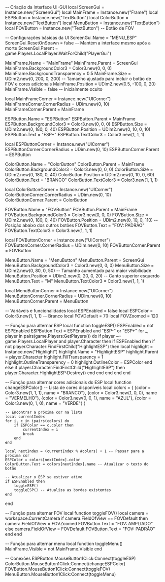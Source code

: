 -- Criação da Interface UI-GUI
local ScreenGui = Instance.new("ScreenGui")
local MainFrame = Instance.new("Frame")
local ESPButton = Instance.new("TextButton")
local ColorButton = Instance.new("TextButton")
local MenuButton = Instance.new("TextButton")
local FOVButton = Instance.new("TextButton") -- Botão de FOV

-- Configurações básicas da UI
ScreenGui.Name = "MENU_ESP"
ScreenGui.ResetOnSpawn = false -- Mantém a interface mesmo após a morte
ScreenGui.Parent = game.Players.LocalPlayer:WaitForChild("PlayerGui")

MainFrame.Name = "MainFrame"
MainFrame.Parent = ScreenGui
MainFrame.BackgroundColor3 = Color3.new(0, 0, 0)
MainFrame.BackgroundTransparency = 0.5
MainFrame.Size = UDim2.new(0, 200, 0, 200) -- Tamanho ajustado para incluir o botão de FOV e cores adicionais
MainFrame.Position = UDim2.new(0.5, -100, 0, 20)
MainFrame.Visible = false -- Inicialmente oculto

local MainFrameCorner = Instance.new("UICorner")
MainFrameCorner.CornerRadius = UDim.new(0, 10)
MainFrameCorner.Parent = MainFrame

ESPButton.Name = "ESPButton"
ESPButton.Parent = MainFrame
ESPButton.BackgroundColor3 = Color3.new(0, 0, 0)
ESPButton.Size = UDim2.new(0, 180, 0, 40)
ESPButton.Position = UDim2.new(0, 10, 0, 10)
ESPButton.Text = "ESP+"
ESPButton.TextColor3 = Color3.new(1, 1, 1)

local ESPButtonCorner = Instance.new("UICorner")
ESPButtonCorner.CornerRadius = UDim.new(0, 10)
ESPButtonCorner.Parent = ESPButton

ColorButton.Name = "ColorButton"
ColorButton.Parent = MainFrame
ColorButton.BackgroundColor3 = Color3.new(0, 0, 0)
ColorButton.Size = UDim2.new(0, 180, 0, 40)
ColorButton.Position = UDim2.new(0, 10, 0, 60)
ColorButton.Text = "BRANCO"
ColorButton.TextColor3 = Color3.new(1, 1, 1)

local ColorButtonCorner = Instance.new("UICorner")
ColorButtonCorner.CornerRadius = UDim.new(0, 10)
ColorButtonCorner.Parent = ColorButton

FOVButton.Name = "FOVButton"
FOVButton.Parent = MainFrame
FOVButton.BackgroundColor3 = Color3.new(0, 0, 0)
FOVButton.Size = UDim2.new(0, 180, 0, 40)
FOVButton.Position = UDim2.new(0, 10, 0, 110) -- Posição abaixo dos outros botões
FOVButton.Text = "FOV: PADRÃO"
FOVButton.TextColor3 = Color3.new(1, 1, 1)

local FOVButtonCorner = Instance.new("UICorner")
FOVButtonCorner.CornerRadius = UDim.new(0, 10)
FOVButtonCorner.Parent = FOVButton

MenuButton.Name = "MenuButton"
MenuButton.Parent = ScreenGui
MenuButton.BackgroundColor3 = Color3.new(0, 0, 0)
MenuButton.Size = UDim2.new(0, 80, 0, 50) -- Tamanho aumentado para maior visibilidade
MenuButton.Position = UDim2.new(0, 20, 0, 20) -- Canto superior esquerdo
MenuButton.Text = "M"
MenuButton.TextColor3 = Color3.new(1, 1, 1)

local MenuButtonCorner = Instance.new("UICorner")
MenuButtonCorner.CornerRadius = UDim.new(0, 10)
MenuButtonCorner.Parent = MenuButton

-- Variáveis e funcionalidades
local ESPEnabled = false
local ESPColor = Color3.new(1, 1, 1) -- Branco
local FOVDefault = 70
local FOVZoomed = 120

-- Função para alternar ESP
local function toggleESP()
    ESPEnabled = not ESPEnabled
    ESPButton.Text = ESPEnabled and "ESP-" or "ESP+"
    for _, player in pairs(game.Players:GetPlayers()) do
        if player ~= game.Players.LocalPlayer and player.Character then
            if ESPEnabled then
                if not player.Character:FindFirstChild("HighlightESP") then
                    local highlight = Instance.new("Highlight")
                    highlight.Name = "HighlightESP"
                    highlight.Parent = player.Character
                    highlight.FillTransparency = 1
                    highlight.OutlineTransparency = 0
                    highlight.OutlineColor = ESPColor
                end
            else
                if player.Character:FindFirstChild("HighlightESP") then
                    player.Character.HighlightESP:Destroy()
                end
            end
        end
    end
end

-- Função para alternar cores adicionais do ESP
local function changeESPColor()
    -- Lista de cores disponíveis
    local colors = {
        {color = Color3.new(1, 1, 1), name = "BRANCO"},
        {color = Color3.new(1, 0, 0), name = "VERMELHO"},
        {color = Color3.new(0, 0, 1), name = "AZUL"},
        {color = Color3.new(0, 1, 0), name = "VERDE"}
    }

    -- Encontrar a próxima cor na lista
    local currentIndex
    for i, c in ipairs(colors) do
        if ESPColor == c.color then
            currentIndex = i
            break
        end
    end

    local nextIndex = (currentIndex % #colors) + 1 -- Passar para a próxima cor
    ESPColor = colors[nextIndex].color
    ColorButton.Text = colors[nextIndex].name -- Atualizar o texto do botão

    -- Atualizar o ESP se estiver ativo
    if ESPEnabled then
        toggleESP()
        toggleESP() -- Atualiza as bordas existentes
    end
end

-- Função para alternar FOV
local function toggleFOV()
    local camera = workspace.CurrentCamera
    if camera.FieldOfView == FOVDefault then
        camera.FieldOfView = FOVZoomed
        FOVButton.Text = "FOV: AMPLIADO"
    else
        camera.FieldOfView = FOVDefault
        FOVButton.Text = "FOV: PADRÃO"
    end
end

-- Função para alternar menu
local function toggleMenu()
    MainFrame.Visible = not MainFrame.Visible
end

-- Conexões
ESPButton.MouseButton1Click:Connect(toggleESP)
ColorButton.MouseButton1Click:Connect(changeESPColor)
FOVButton.MouseButton1Click:Connect(toggleFOV)
MenuButton.MouseButton1Click:Connect(toggleMenu)
